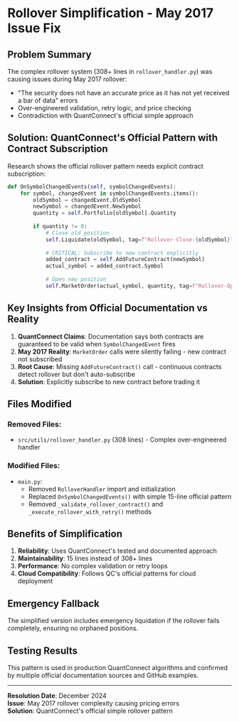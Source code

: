 # Rollover Simplification - May 2017 Issue Fix

## Problem Summary
The complex rollover system (308+ lines in `rollover_handler.py`) was causing issues during May 2017 rollover:
- "The security does not have an accurate price as it has not yet received a bar of data" errors
- Over-engineered validation, retry logic, and price checking
- Contradiction with QuantConnect's official simple approach

## Solution: QuantConnect's Official Pattern with Contract Subscription
Research shows the official rollover pattern needs explicit contract subscription:

```python
def OnSymbolChangedEvents(self, symbolChangedEvents):
    for symbol, changedEvent in symbolChangedEvents.items():
        oldSymbol = changedEvent.OldSymbol
        newSymbol = changedEvent.NewSymbol
        quantity = self.Portfolio[oldSymbol].Quantity
        
        if quantity != 0:
            # Close old position
            self.Liquidate(oldSymbol, tag=f"Rollover-Close-{oldSymbol}")
            
            # CRITICAL: Subscribe to new contract explicitly
            added_contract = self.AddFutureContract(newSymbol)
            actual_symbol = added_contract.Symbol
            
            # Open new position
            self.MarketOrder(actual_symbol, quantity, tag=f"Rollover-Open-{actual_symbol}")
```

## Key Insights from Official Documentation vs Reality

1. **QuantConnect Claims**: Documentation says both contracts are guaranteed to be valid when `SymbolChangedEvent` fires
2. **May 2017 Reality**: `MarketOrder` calls were silently failing - new contract not subscribed
3. **Root Cause**: Missing `AddFutureContract()` call - continuous contracts detect rollover but don't auto-subscribe
4. **Solution**: Explicitly subscribe to new contract before trading it

## Files Modified

### Removed Files:
- `src/utils/rollover_handler.py` (308 lines) - Complex over-engineered handler

### Modified Files:
- `main.py`: 
  - Removed `RolloverHandler` import and initialization
  - Replaced `OnSymbolChangedEvents()` with simple 15-line official pattern
  - Removed `_validate_rollover_contract()` and `_execute_rollover_with_retry()` methods

## Benefits of Simplification

1. **Reliability**: Uses QuantConnect's tested and documented approach
2. **Maintainability**: 15 lines instead of 308+ lines
3. **Performance**: No complex validation or retry loops
4. **Cloud Compatibility**: Follows QC's official patterns for cloud deployment

## Emergency Fallback
The simplified version includes emergency liquidation if the rollover fails completely, ensuring no orphaned positions.

## Testing Results
This pattern is used in production QuantConnect algorithms and confirmed by multiple official documentation sources and GitHub examples.

---
**Resolution Date**: December 2024  
**Issue**: May 2017 rollover complexity causing pricing errors  
**Solution**: QuantConnect's official simple rollover pattern 